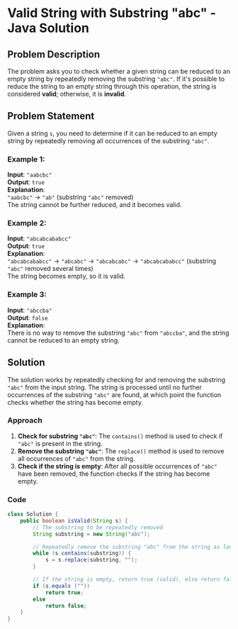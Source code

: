 # Valid String with Substring "abc" - Java Solution

## Problem Description

The problem asks you to check whether a given string can be reduced to an empty string by repeatedly removing the substring `"abc"`. If it's possible to reduce the string to an empty string through this operation, the string is considered **valid**; otherwise, it is **invalid**.

## Problem Statement

Given a string `s`, you need to determine if it can be reduced to an empty string by repeatedly removing all occurrences of the substring `"abc"`.

### Example 1:

**Input**: `"aabcbc"`  
**Output**: `true`  
**Explanation**:  
`"aabcbc"` → `"ab"` (substring `"abc"` removed)  
The string cannot be further reduced, and it becomes valid.

### Example 2:

**Input**: `"abcabcababcc"`  
**Output**: `true`  
**Explanation**:  
`"abcabcababcc"` → `"abcabc"` → `"abcabcabc"` → `"abcabcababcc"` (substring `"abc"` removed several times)  
The string becomes empty, so it is valid.

### Example 3:

**Input**: `"abccba"`  
**Output**: `false`  
**Explanation**:  
There is no way to remove the substring `"abc"` from `"abccba"`, and the string cannot be reduced to an empty string.

## Solution

The solution works by repeatedly checking for and removing the substring `"abc"` from the input string. The string is processed until no further occurrences of the substring `"abc"` are found, at which point the function checks whether the string has become empty.

### Approach

1. **Check for substring `"abc"`**: The `contains()` method is used to check if `"abc"` is present in the string.
2. **Remove the substring `"abc"`**: The `replace()` method is used to remove all occurrences of `"abc"` from the string.
3. **Check if the string is empty**: After all possible occurrences of `"abc"` have been removed, the function checks if the string has become empty.

### Code

```java
class Solution {
    public boolean isValid(String s) {
        // The substring to be repeatedly removed
        String substring = new String("abc");

        // Repeatedly remove the substring "abc" from the string as long as it is present
        while (s.contains(substring)) {
            s = s.replace(substring, "");
        }

        // If the string is empty, return true (valid), else return false (invalid)
        if (s.equals (""))
            return true;
        else
            return false;
    }
}
